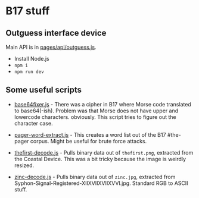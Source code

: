 # B17 stuff

## Outguess interface device

Main API is in [pages/api/outguess.js](https://github.com/claus/b17/blob/main/pages/api/outguess.js).

- Install Node.js
- `npm i`
- `npm run dev`

## Some useful scripts

- [base64fixer.js](https://github.com/claus/b17/blob/main/scripts/base64fixer.js) - There was a cipher in B17 where Morse code translated to base64(-ish). Problem was that Morse does not have upper and lowercode characters. obviously. This script tries to figure out the character case.

- [pager-word-extract.js](https://github.com/claus/b17/blob/main/scripts/pager-word-extract.js) - This creates a word list out of the B17 #the-pager corpus. Might be useful for brute force attacks.

- [thefirst-decode.js](https://github.com/claus/b17/blob/main/scripts/thefirst-decode.js) - Pulls binary data out of `thefirst.png`, extracted from the Coastal Device. This was a bit tricky because the image is weirdly resized.

- [zinc-decode.js](https://github.com/claus/b17/blob/main/scripts/zinc-decode.js) - Pulls binary data out of `zinc.jpg`, extracted from Syphon-Signal-Registered-XIIXVIIXVIIXVVI.jpg. Standard RGB to ASCII stuff.
